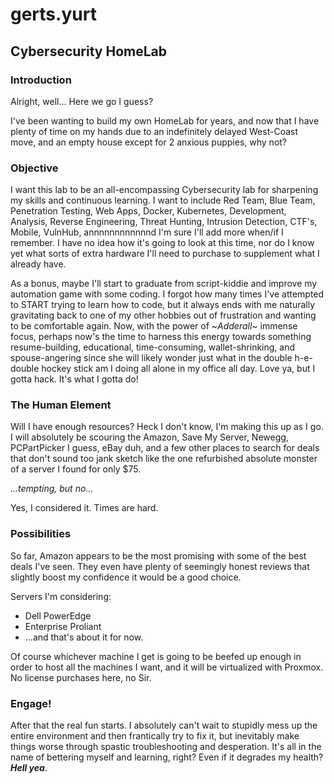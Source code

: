 # gerts.yurt
## Cybersecurity HomeLab

### Introduction
Alright, well... Here we go I guess?

I've been wanting to build my own HomeLab for years, and now that I have plenty of time on my hands due to an indefinitely delayed West-Coast move, and an empty house except for 2 anxious puppies, why not?

### Objective
I want this lab to be an all-encompassing Cybersecurity lab for sharpening my skills and continuous learning. I want to include Red Team, Blue Team, Penetration Testing, Web Apps, Docker, Kubernetes, Development, Analysis, Reverse Engineering, Threat Hunting, Intrusion Detection, CTF's, Mobile, VulnHub, annnnnnnnnnnnd I'm sure I'll add more when/if I remember. I have no idea how it's going to look at this time, nor do I know yet what sorts of extra hardware I'll need to purchase to supplement what I already have.

As a bonus, maybe I'll start to graduate from script-kiddie and improve my automation game with some coding. I forgot how many times I've attempted to START trying to learn how to code, but it always ends with me naturally gravitating back to one of my other hobbies out of frustration and wanting to be comfortable again. Now, with the power of ~*Adderall*~ immense focus, perhaps now's the time to harness this energy towards something resume-building, educational, time-consuming, wallet-shrinking, and spouse-angering since she will likely wonder just what in the double h-e-double hockey stick am I doing all alone in my office all day. Love ya, but I gotta hack. It's what I gotta do!

### The Human Element
Will I have enough resources? Heck I don't know, I'm making this up as I go. I will absolutely be scouring the Amazon, Save My Server, Newegg, PCPartPicker I guess, eBay duh, and a few other places to search for deals that don't sound too jank sketch like the one refurbished absolute monster of a server I found for only $75.

_...tempting, but no..._

Yes, I considered it. Times are hard.

### Possibilities
So far, Amazon appears to be the most promising with some of the best deals I've seen. They even have plenty of seemingly honest reviews that slightly boost my confidence it would be a good choice. 

Servers I'm considering:
- Dell PowerEdge
- Enterprise Proliant
- ...and that's about it for now.

Of course whichever machine I get is going to be beefed up enough in order to host all the machines I want, and it will be virtualized with Proxmox. No license purchases here, no Sir. 

### Engage!
After that the real fun starts. I absolutely can't wait to stupidly mess up the entire environment and then frantically try to fix it, but inevitably make things worse through spastic troubleshooting and desperation. It's all in the name of bettering myself and learning, right? Even if it degrades my health? **_Hell yea_**.
